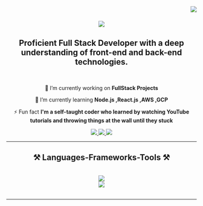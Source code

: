 <img align="right" src="https://visitor-badge.laobi.icu/badge?page_id=manashadevi03.manashadevi03" />

<h1 align="center">
    <img src="https://readme-typing-svg.herokuapp.com/?font=Righteous&size=35&center=true&vCenter=true&width=500&height=70&duration=4000&lines=Hi+There!+👋;+I'm+Manasha+Devi+D!;" />
</h1>

<h2 align="center">Proficient Full Stack Developer with a deep understanding of front-end and back-end technologies.</h2>

<br/>

<div align="center">
 
 🔭 I’m currently working on **FullStack Projects**
 
 🌱 I’m currently learning **Node.js ,React.js ,AWS ,GCP**

⚡ Fun fact **I'm a self-taught coder who learned by watching YouTube tutorials and throwing things at the wall until they stuck**

 </div>

 <div align="center"> 
  <a href="mailto:manashadevi03@gmail.com">
    <img src="https://img.shields.io/badge/Gmail-333333?style=for-the-badge&logo=gmail&logoColor=red" />
  </a>
  <a href="https://www.linkedin.com/in/manashadevi03/" target="_blank">
    <img src="https://img.shields.io/badge/LinkedIn-0077B5?style=for-the-badge&logo=linkedin&logoColor=white" target="_blank" />
  </a>
  <a href="https://github.com/manashadevi03/Professional_portfolio" target="_blank">
    <img src="https://img.shields.io/badge/Portfolio-%23000000.svg?style=for-the-badge&logo=firefox&logoColor=#FF7139" target="_blank" />
  </a>
      
</div>


 <hr/>
 
<h2 align="center">⚒️ Languages-Frameworks-Tools ⚒️</h2>
<br/>
<div align="center">
    <img src="https://skillicons.dev/icons?i=c,cpp,html,css,bootstrap,figma" /><br>
    <img src="https://skillicons.dev/icons?i=mysql,mongodb,js,nodejs,react,aws,gcp" /><br>
</div>

<br/>
<hr/>
